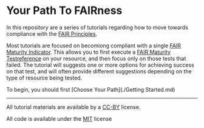 # Your Path To FAIRness

In this repository are a series of tutorials regarding how to move towards compliance with the [FAIR Principles](https://www.nature.com/articles/sdata201618).

Most tutorials are focused on becomiong compliant with a single [FAIR Maturity Indicator](https://github.com/FAIRMetrics/Metrics/tree/master/MaturityIndicators).  This allows you to first execute a [FAIR Maturity Test](https://w3id.org/AmIFAIR)[reference](https://www.nature.com/articles/s41597-019-0184-5) on your resource, and then focus only on those tests that failed. The tutorial will suggests one or more options for achieving success on that test, and will often provide different suggestions depending on the type of resource being tested.

To begin, you should first [Choose Your Path](./Getting Started.md)

-------------------------

All tutorial materials are available by a [CC-BY](https://creativecommons.org/licenses/by/4.0/) license.

All code is available under the [MIT](https://opensource.org/licenses/MIT) license
